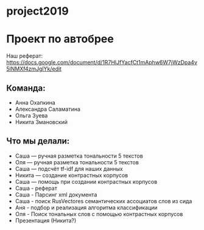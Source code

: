 # project2019
# Проект по автобрее

Наш реферат:
https://docs.google.com/document/d/1R7HlJfYacfCt1mAphw6W7jWzDpa4v5lNMXf4zmJglYk/edit


## Команда:
- Анна Охапкина
- Александра Саламатина
- Ольга Зуева
- Никита Змановский

## Что мы делали:
- Саша — ручная разметка тональности 5 текстов
- Оля — ручная разметка тональности 5 текстов
- Саша — подсчёт tf-idf для наших данных
- Никита — создание контрастных корпусов
- Саша — помощь при создании контрастных корпусов
- Саша - реферат
- Саша - Парсинг xml документа 
- Саша - поиск RusVectores семантических ассоциатов слов из сида
- Аня - подбор и реализация алгоритма классификации
- Оля - Поиск тональных слов с помощью контрастных корпусов
- Презентация (Никита?) 
